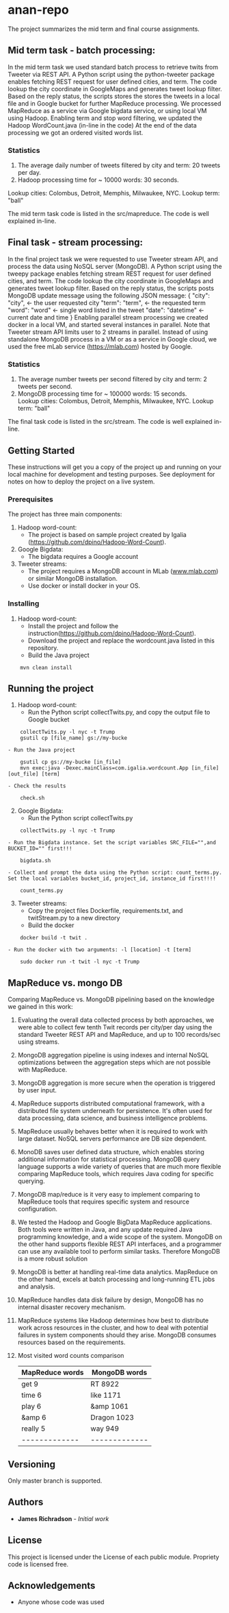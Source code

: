 # anan-repo

The project summarizes the mid term and final course assignments.
## Mid term task - batch processing:
In the mid term task we used standard batch process to retrieve twits from Tweeter via REST API. 
A Python script using the python-tweeter package enables fetching REST request for user defined cities, and term. The code lookup the city coordinate in GoogleMaps and 
generates tweet lookup filter. Based on the reply status, the scripts stores the stores the tweets in a local file and in Google bucket for further MapReduce processing.
We processed MapReduce as a service via Google bigdata service, or using local VM using Hadoop. Enabling term and stop word filtering, we updated the Hadoop WordCount.java (in-line in the code) 
At the end of the data processing we got an ordered visited words list.

### Statistics
1. The average daily number of tweets filtered by city and term: 20 tweets per day.
2. Hadoop processing time for ~ 10000 words: 30 seconds.     

Lookup cities: Colombus, Detroit, Memphis, Milwaukee, NYC.
Lookup term: "ball"

The mid term task code is listed in the src/mapreduce. The code is well explained in-line.

## Final task - stream processing:
In the final project task we were requested to use Tweeter stream API, and process the data using NoSQL server (MongoDB).
A Python script using the tweepy package enables fetching stream REST request for user defined cities, and term. The code lookup the city coordinate in GoogleMaps and 
generates tweet lookup filter. Based on the reply status, the scripts posts MongoDB update message using the following JSON message:
		{ "city": "city",       <- the user requested city 
		  "term": "term",       <- the requested term 
		  "word": "word"        <- single word listed in the tweet 
		  "date": "datetime"    <- current date and time 
		}
Enabling parallel stream processing we created docker in a local VM, and started several instances in parallel. Note that Tweeter stream API limits user to 2 streams in parallel.
Instead of using standalone MongoDB process in a VM or as a service in Google cloud, we used the free mLab service (https://mlab.com) hosted by Google. 
### Statistics
1. The average number tweets per second filtered by city and term: 2 tweets per second.
2. MongoDB processing time for ~ 100000 words: 15 seconds.     
Lookup cities: Colombus, Detroit, Memphis, Milwaukee, NYC.
Lookup term: "ball"

The final task code is listed in the src/stream. The code is well explained in-line.


## Getting Started

These instructions will get you a copy of the project up and running on your local machine for development and testing purposes. See deployment for notes on how to deploy the project on a live system.

### Prerequisites

The project has three main components:
1. Hadoop word-count:
	- The project is based on sample project created by Igalia (https://github.com/dpino/Hadoop-Word-Count). 
2. Google Bigdata:
	- The bigdata requires a Google account 
3. Tweeter streams:
	- The project requires a MongoDB account in MLab (www.mlab.com) or similar MongoDB installation.
	- Use docker or install docker in your OS.

### Installing

1. Hadoop word-count:
	- Install the project and follow the instruction(https://github.com/dpino/Hadoop-Word-Count).
	- Download the project and replace the wordcount.java listed in this repository.
	- Build the Java project 
```
	mvn clean install
```

## Running the project

1. Hadoop word-count:
	- Run the Python script collectTwits.py, and copy the output file to Google bucket 
```
	collectTwits.py -l nyc -t Trump
	gsutil cp [file_name] gs://my-bucke
```
	- Run the Java project 
```
	gsutil cp gs://my-bucke [in_file]
	mvn exec:java -Dexec.mainClass=com.igalia.wordcount.App [in_file] [out_file] [term]
```
	- Check the results
```
	check.sh
```
2. Google Bigdata:
	- Run the Python script collectTwits.py
```
	collectTwits.py -l nyc -t Trump
```
	- Run the Bigdata instance. Set the script variables SRC_FILE="",and BUCKET_ID="" first!!!
```
	bigdata.sh
```
	- Collect and prompt the data using the Python script: count_terms.py. 
	Set the local variables bucket_id, project_id, instance_id first!!!!
```
	count_terms.py
```
3. Tweeter streams:
	- Copy the project files Dockerfile, requirements.txt, and twitStream.py to a new directory
	- Build the docker
```
	docker build -t twit .
```
	- Run the docker with two arguments: -l [location] -t [term]
```
	sudo docker run -t twit -l nyc -t Trump
```

## MapReduce vs. mongo DB
Comparing MapReduce vs. MongoDB pipelining based on the knowledge we gained in this work:
1.	Evaluating the overall data collected process by both approaches, we were able to collect few tenth Twit records per city/per day using the standard Tweeter REST API and MapReduce, and up to 100 records/sec using streams.
2.	MongoDB aggregation pipeline is using indexes and internal NoSQL optimizations between the aggregation steps which are not possible with MapReduce.
3.	MongoDB aggregation is more secure when the operation is triggered by user input.
4.	MapReduce supports distributed computational framework, with a distributed file system underneath for persistence. It's often used for data processing, data science, and business intelligence problems. 
5.	MapReduce usually behaves better when it is required to work with large dataset. NoSQL servers performance are DB size dependent. 
6.	MonoDB saves user defined data structure, which enables storing additional information for statistical processing. MongoDB query language supports a wide variety of queries that are much more flexible comparing MapReduce tools, which requires Java coding for specific querying.     
7.	MongoDB map/reduce is it very easy to implement comparing to MapReduce tools that requires specific system and resource configuration.
8.  We tested the Hadoop and Google BigData MapReduce applications. Both tools were written in Java, and any update required Java programming knowledge, and a wide scope of the system. MongoDB on the other hand supports flexible REST API interfaces, and a programmer can use any available tool to perform similar tasks. Therefore MongoDB is a more robust solution
9.  MongoDB is better at handling real-time data analytics. MapReduce on the other hand, excels at batch processing and long-running ETL jobs and analysis.
10. MapReduce handles data disk failure by design, MongoDB has no internal disaster recovery mechanism.
11. MapReduce systems like Hadoop determines how best to distribute work across resources in the cluster, and how to deal with potential failures in system components should they arise. MongoDB consumes resources based on the requirements. 
12. Most visited word counts comparison

	|MapReduce words|MongoDB words|
	| ------------- | ------------- |
	|get     9      | RT 8922	|
	|time    6      | like 1171	|
	|play    6      | &amp 1061	|
	|&amp   6       | Dragon 1023	|
	|really  5      | way 949	|
	| ------------- | ------------- |


## Versioning

Only master branch is supported. 

## Authors

* **James Richradson** - *Initial work* 

## License

This project is licensed under the License of each public module. Propriety code is licensed free.

## Acknowledgements

* Anyone whose code was used
